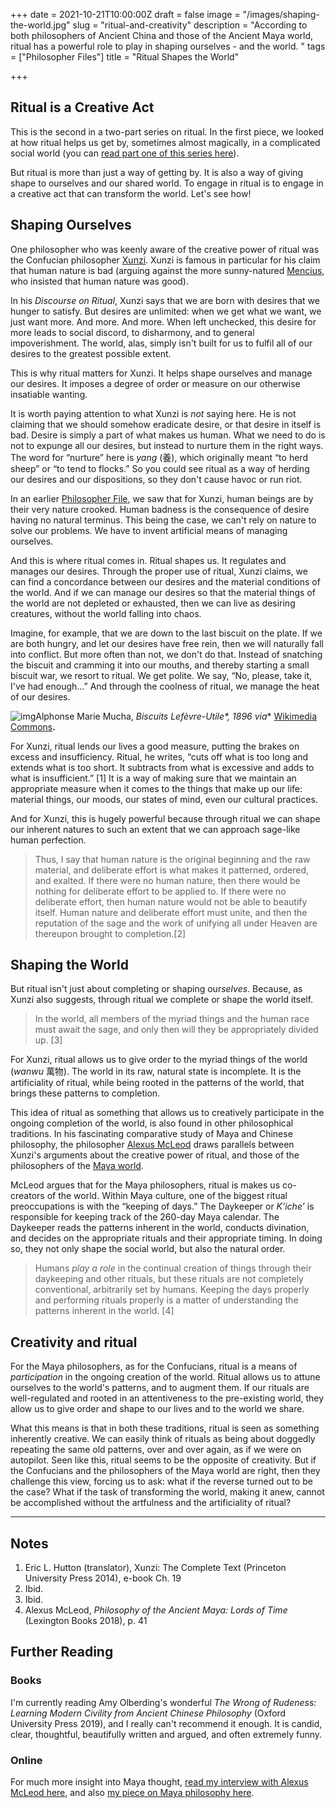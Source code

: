 +++
date = 2021-10-21T10:00:00Z
draft = false
image = "/images/shaping-the-world.jpg"
slug = "ritual-and-creativity"
description = "According to both philosophers of Ancient China and those of the Ancient Maya world, ritual has a powerful role to play in shaping ourselves - and the world. "
tags = ["Philosopher Files"]
title = "Ritual Shapes the World"

+++

## Ritual is a Creative Act

This  is the second in a two-part series on ritual. In the first piece, we  looked at how ritual helps us get by, sometimes almost magically, in a  complicated social world (you can [read part one of this series here](/philosophy-of-ritual/)). 

But ritual is more than just a way of getting by. It is also a way of  giving shape to ourselves and our shared world. To engage in ritual is  to engage in a creative act that can transform the world. Let's see how!

## Shaping Ourselves 

One philosopher who was keenly aware of the creative power of ritual was the Confucian philosopher [Xunzi](/xunzi). Xunzi is famous in particular for his claim that human nature is bad (arguing against the more sunny-natured [Mencius](/mencius), who insisted that human nature was good).

In his *Discourse on Ritual*, Xunzi says that we are born with desires that we hunger to satisfy. But desires are unlimited: when we get what we want, we just want more. And more. And more. When left unchecked, this desire for more leads to  social discord, to disharmony, and to general impoverishment. The world, alas, simply isn't built for us to fulfil all of our desires to the  greatest possible extent. 

This is why ritual matters for Xunzi.  It helps shape ourselves and manage our desires. It imposes a degree of  order or measure on our otherwise insatiable wanting.

It is worth paying attention to what Xunzi is *not* saying here. He is not claiming that we should somehow eradicate  desire, or that desire in itself is bad. Desire is simply a part of what makes us human. What we need to do is not to expunge all our desires,  but instead to nurture them in the right ways. The word for “nurture”  here is *yang* (養), which originally meant “to herd sheep” or “to tend to flocks.” So you could see ritual as a way of herding our  desires and our dispositions, so they don't cause havoc or run riot.

In an earlier [Philosopher File](/xunzi), we saw that for Xunzi, human beings are by their very nature crooked.  Human badness is the consequence of desire having no natural terminus.  This being the case, we can't rely on nature to solve our problems. We  have to invent artificial means of managing ourselves.

And this is where ritual comes in. Ritual shapes us. It regulates and manages our  desires. Through the proper use of ritual, Xunzi claims, we can find a  concordance between our desires and the material conditions of the  world. And if we can manage our desires so that the material things of  the world are not depleted or exhausted, then we can live as desiring  creatures, without the world falling into chaos. 

Imagine, for  example, that we are down to the last biscuit on the plate. If we are  both hungry, and let our desires have free rein, then we will naturally  fall into conflict. But more often than not, we don't do that. Instead  of snatching the biscuit and cramming it into our mouths, and thereby  starting a small biscuit war, we resort to ritual. We get polite. We  say, “No, please, take it, I've had enough…” And through the coolness of ritual, we manage the heat of our desires. 

![img](/images/mucha.jpg)Alphonse Marie Mucha, *Biscuits Lefèvre-Utile\*, 1896 via** [Wikimedia Commons](https://commons.wikimedia.org/wiki/File:Alphonse_Marie_Mucha,_Biscuits_Lefèvre-Utile,_1896,_NGA_208207.jpg)**.**

For Xunzi,  ritual lends our lives a good measure, putting the brakes on  excess and insufficiency. Ritual, he writes, “cuts off what is too long  and extends what is too short. It subtracts from what is excessive and  adds to what is insufficient.” [1] It is a way of making sure that we  maintain an appropriate measure when it comes to the things that make up our life: material things, our moods, our states of mind, even our  cultural practices.

And for Xunzi, this is hugely powerful because through ritual we can shape our inherent natures to such an extent that we can approach sage-like human perfection.

> Thus, I say  that human nature is the original beginning and the raw material, and  deliberate effort is what makes it patterned, ordered, and exalted. If  there were no human nature, then there would be nothing for deliberate  effort to be applied to. If there were no deliberate effort, then human  nature would not be able to beautify itself. Human nature and deliberate effort must unite, and then the reputation of the sage and the work of  unifying all under Heaven are thereupon brought to completion.[2]

## Shaping the World

But ritual isn't just about completing or shaping our*selves*. Because, as Xunzi also suggests, through ritual we complete or shape the world itself. 

> In the world, all members of the myriad things and the human race must  await the sage, and only then will they be appropriately divided up. [3]

For Xunzi, ritual allows us to give order to the myriad things of the world (*wanwu* 萬物). The world in its raw, natural state is incomplete. It is the  artificiality of ritual, while being rooted in the patterns of the  world, that brings these patterns to completion.

This idea of  ritual as something that allows us to creatively participate in the  ongoing completion of the world, is also found in other philosophical  traditions. In his fascinating comparative study of Maya and Chinese  philosophy, the philosopher [Alexus McLeod](/alexus-mcleod-maya-philosophy/) draws parallels between Xunzi's arguments about the creative power of ritual, and those of the philosophers of the [Maya world](/maya-philosophy/).

McLeod argues that for the Maya philosophers, ritual is makes us co-creators  of the world. Within Maya culture, one of the biggest ritual  preoccupations is with the “keeping of days.” The Daykeeper or *K’iche’* is responsible for keeping track of the 260-day Maya calendar. The  Daykeeper reads the patterns inherent in the world, conducts divination, and decides on the appropriate rituals and their appropriate timing. In doing so, they not only shape the social world, but also the natural  order.

> Humans *play a role* in the continual  creation of things through their daykeeping and other rituals, but these rituals are not completely conventional, arbitrarily set by humans.  Keeping the days properly and performing rituals properly is a matter of understanding the patterns inherent in the world. [4]

## Creativity and ritual

For the Maya philosophers, as for the Confucians, ritual is a means of *participation* in the ongoing creation of the world. Ritual allows us to attune ourselves to the world's patterns, and to augment them. If our rituals are  well-regulated and rooted in an attentiveness to the pre-existing world, they allow us to give order and shape to our lives and to the world we  share.

What this means is that in both these traditions, ritual is seen as something inherently creative. We can easily think of rituals  as being about doggedly repeating the same old patterns, over and over  again, as if we were on autopilot. Seen like this, ritual seems to be  the opposite of creativity. But if the Confucians and the philosophers  of the Maya world are right, then they challenge this view, forcing us  to ask: what if the reverse turned out to be the case? What if the task  of transforming the world, making it anew, cannot be accomplished  without the artfulness and the artificiality of ritual? 

------

## Notes

1. Eric L. Hutton (translator), Xunzi: The Complete Text (Princeton University Press 2014), e-book Ch. 19
2. Ibid.
3. Ibid.
4. Alexus McLeod, *Philosophy of the Ancient Maya: Lords of Time* (Lexington Books 2018), p. 41

## Further Reading

### Books

I'm currently reading Amy Olberding's wonderful *The Wrong of Rudeness: Learning Modern Civility from Ancient Chinese Philosophy* (Oxford University Press 2019), and I really can't recommend it enough. It is  candid, clear, thoughtful, beautifully written and argued, and often  extremely funny.

### Online

For much more insight into Maya thought, [read my interview with Alexus McLeod here](/alexus-mcleod-maya-philosophy/), and also [my piece on Maya philosophy here](/maya-philosophy/).
